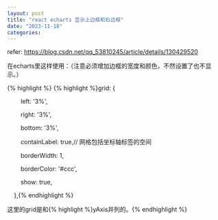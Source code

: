 ```yaml
---
layout: post
title: "react echarts 显示上边框和右边框"
date: "2023-11-18"
categories: 
---
```

<p>refer: <a href="https://blog.csdn.net/qq_53810245/article/details/130429520">https://blog.csdn.net/qq_53810245/article/details/130429520</a></p>

<p>在echarts里这样使用：（注意必须增加边框的宽度和颜色，不然设置了也不显示。）</p>

{% highlight %}
{% highlight %}grid: {

&nbsp;&nbsp;&nbsp;&nbsp;&nbsp;&nbsp;&nbsp; left: &#39;3%&#39;,

&nbsp;&nbsp;&nbsp;&nbsp;&nbsp;&nbsp;&nbsp; right: &#39;3%&#39;,

&nbsp;&nbsp;&nbsp;&nbsp;&nbsp;&nbsp;&nbsp; bottom: &#39;3%&#39;,

&nbsp;&nbsp;&nbsp;&nbsp;&nbsp;&nbsp;&nbsp; containLabel: true,// 网格包括坐标轴标签的空间

&nbsp;&nbsp;&nbsp;&nbsp;&nbsp;&nbsp;&nbsp; borderWidth: 1,

&nbsp;&nbsp;&nbsp;&nbsp;&nbsp;&nbsp;&nbsp; borderColor: &#39;#ccc&#39;,

&nbsp;&nbsp;&nbsp;&nbsp;&nbsp;&nbsp;&nbsp; show: true,

&nbsp;&nbsp;&nbsp; },{% endhighlight %}

<p>这里的grid是和{% highlight %}yAxis并列的。{% endhighlight %}</p>

